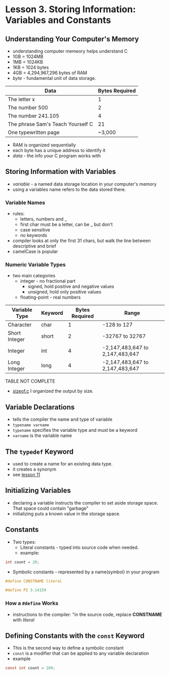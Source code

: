 # Lesson 3. Storing Information: Variables and Constants

## Understanding Your Computer's Memory

- understanding computer memeory helps understand C
- 1GB = 1024MB
- 1MB = 1024KB
- 1KB = 1024 bytes
- 4GB = 4,294,967,296 bytes of RAM 
- *byte* - fundamental unit of data storage.

|Data|Bytes Required|
|---|---|
|The letter x|1|
|The number 500|2|
|The number 241.105|4|
|The phrase Sam's Teach Yourself C|21|
|One typewritten page|~3,000|

- RAM is organized sequentially
- each byte has a unique address to identify it
- *data* - the info your C program works with 

## Storing Information with Variables

- *variable* - a named data storage location in your computer's memory
- using a variables name refers to the data stored there.

### Variable Names

- rules:
  - letters, numbers and _
  - first char must be a letter, can be _ but don't
  - case sensitive
  - no keywords
- compiler looks at only the first 31 chars, but walk the line between descriptive and brief
- camelCase is popular

### Numeric Variable Types

- two main categories
  - integer - no fractional part
    - signed, hold positive and negative values
    - unsigned, hold only positive values
  - floating-point - real numbers

|Variable Type|Keyword|Bytes Required|Range
|---|---|---|---|
Character|char|1|-128 to 127
Short Integer|short|2|-32767 to 32767
Integer|int|4|-2,147,483,647 to 2,147,483,647|
Long Integer|long|4|-2,147,483,647 to 2,147,483,647|

TABLE NOT COMPLETE

- [sizeof.c](sizeof.c) I organized the output by size.

## Variable Declarations

- tells the compiler the name and type of variable
- `typename varname`
- `typename` specifies the variable type and must be a keyword
- `varname` is the variable name

## The `typedef` Keyword

- used to create a name for an existing data type.
- it creates a synonym
- see [lesson 11](../lesson11/notes.md)

## Initializing Variables

- declaring a variable instructs the compiler to set aside storage space. That space could contain "garbage"
- initializing puts a known value in the storage space.

## Constants

- Two types:
  - Literal constants - typed into source code when needed.
  - example:

```c
int count = 20;
```

  - Symbolic constants - represented by a name(symbol) in your program

```c
#define CONSTNAME literal

#define PI 3.14159
```

### How a `#define` Works

- instructions to the compiler: "in the source code, replace **CONSTNAME** with *literal*

## Defining Constants with the `const` Keyword

- This is the second way to define a symbolic constant
- `const` is a modifier that can be applied to any variable declaration
- example

```c
const int count = 100;
```